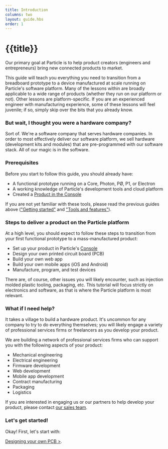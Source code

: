 ```yaml
---
title: Introduction
columns: two
layout: guide.hbs
order: 1
---
```


# {{title}}

Our primary goal at Particle is to help product creators (engineers and entrepreneurs) bring new connected products to market.

This guide will teach you everything you need to transition from a breadboard prototype to a device manufactured at scale running on Particle's software platform. Many of the lessons within are broadly applicable to a wide range of products (whether they run on our platform or not). Other lessons are platform-specific. If you are an experienced engineer with manufacturing experience, some of these lessons will feel juvenile; if so, simply skip over the bits that you already know.

### But wait, I thought you were a hardware company?

Sort of. We're a software company that serves hardware companies. In order to most effectively deliver our software platform, we sell hardware (development kits and modules) that are pre-programmed with our software stack. All of our magic is in the software.

### Prerequisites

Before you start to follow this guide, you should already have:

- A functional prototype running on a Core, Photon, PØ, P1, or Electron
- A working knowledge of Particle's development tools and cloud platform
- Created a [Product in the Console](/guide/tools-and-features/console)

If you are not yet familiar with these tools, please read the previous guides above (["Getting started"](/guide/getting-started/intro) and ["Tools and features"](/guide/tools-and-features/intro)).

### Steps to deliver a product on the Particle platform

At a high level, you should expect to follow these steps to transition from your first functional prototype to a mass-manufactured product:

- Set up your product in Particle's [Console](https://console.particle.io)
- Design your own printed circuit board (PCB)
- Build your own web app
- Build your own mobile apps (iOS and Android)
- Manufacture, program, and test devices

There are, of course, other issues you will likely encounter, such as injection molded plastic tooling, packaging, etc. This tutorial will focus strictly on electronics and software, as that is where the Particle platform is most relevant.

### What if I need help?

It takes a village to build a hardware product. It's uncommon for any company to try to do everything themselves; you will likely engage a variety of professional services firms or freelancers as you develop your product.

We are building a network of professional services firms who can support you with the following aspects of your product:

- Mechanical engineering
- Electrical engineering
- Firmware development
- Web development
- Mobile app development
- Contract manufacturing
- Packaging
- Logistics

If you are interested in engaging us or our partners to help develop your product, please contact [our sales team](https://www.particle.io/sales).

### Let's get started!

Okay! First, let's start with:

[Designing your own PCB >](../pcb-design).
